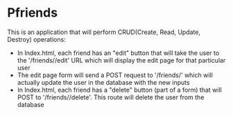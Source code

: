 # Pfriends
This is an application that will perform CRUD(Create, Read, Update, Destroy) operations:

- In Index.html, each friend has an "edit" button that will take the user to the '/friends/<id>/edit' URL which will display the edit page for that particular user
- The edit page form will send a POST request to '/friends/<id>' which will actually update the user in the database with the new inputs
- In Index.html, each friend has a "delete" button (part of a form) that will POST to '/friends/<id>/delete'. This route will delete the user from the database
